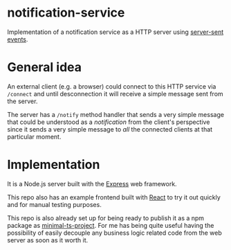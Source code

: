 # notification-service

Implementation of a notification service as a HTTP server using [server-sent events](https://developer.mozilla.org/en-US/docs/Web/API/Server-sent_events/Using_server-sent_events).

# General idea

An external client (e.g. a browser) could connect to this HTTP service via `/connect` and until desconnection it will receive a simple message sent from the server.

The server has a `/notify` method handler that sends a very simple message that could be understood as a _notification_ from the client's perspective since it sends a very simple message to _all_ the connected clients at that particular moment.

# Implementation

It is a Node.js server built with the [Express](https://developer.mozilla.org/en-US/docs/Learn/Server-side/Express_Nodejs) web framework.

This repo also has an example frontend built with [React](https://create-react-app.dev/) to try it out quickly and for manual testing purposes.

This repo is also already set up for being ready to publish it as a npm package as [minimal-ts-project](https://github.com/ignaciodopazo/minimal-ts-project). For me has being quite useful having the possibility of easily decouple any business logic related code from the web server as soon as it worth it.
